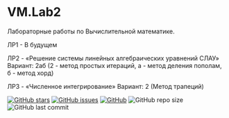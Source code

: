 # VM.Lab2

Лабораторные работы по Вычислительной математике.

ЛР1 - В будущем

ЛР2 - «Решение системы линейных алгебраических уравнений СЛАУ» 
Вариант: 2aб (2 - метод простых итераций, a - метод деления пополам, б - метод хорд)

ЛР3 - «Численное интегрирование»
Вариант: 2 (Метод трапеций)


[![GitHub stars][stars-shield]][stars-url]
[![GitHub issues][issues-shield]][issues-url]
[![GitHub][license-shield]][license-url]
![GitHub repo size](https://img.shields.io/github/repo-size/KirillShakhov/VM.Labs)
![GitHub last commit](https://img.shields.io/github/last-commit/KirillShakhov/VM.Labs)



[stars-shield]: https://img.shields.io/github/stars/KirillShakhov/VM.Lab2?style=social
[stars-url]: https://github.com/KirillShakhov/VM.Lab2/stargazers
[issues-shield]: https://img.shields.io/github/issues/KirillShakhov/VM.Lab2
[issues-url]: https://github.com/KirillShakhov/VM.Lab2/issues
[license-shield]: https://img.shields.io/github/license/KirillShakhov/VM.Lab2
[license-url]: https://github.com/KirillShakhov/VM.Lab2/blob/master/LICENSE
